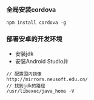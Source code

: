 ### 全局安装cordova

```
npm install cordova -g
```

### 部署安卓的开发环境

- 安装jdk
- 安装Android Studio并

```
// 配置国内镜像
http://mirrors.neusoft.edu.cn/
// 找到jdk的路径
/usr/libexec/java_home -V


```

